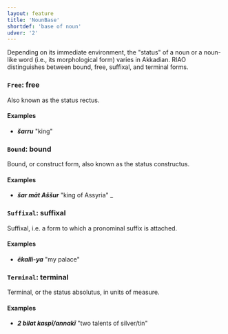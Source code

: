 ```yaml
---
layout: feature
title: 'NounBase'
shortdef: 'base of noun'
udver: '2'
---
```


Depending on its immediate environment, the "status" of a noun or a noun-like word (i.e., its morphological form) varies in Akkadian. RIAO distinguishes between bound, free, suffixal, and terminal forms.

### <a name="Free">`Free`</a>: free

Also known as the status rectus.

#### Examples
* _<b>šarru</b>_ "king"

### <a name="Bound">`Bound`</a>: bound

Bound, or construct form, also known as the status constructus.

#### Examples
* _<b>šar māt Aššur</b>_ "king of Assyria" </b>_

### <a name="Suffixal">`Suffixal`</a>: suffixal

Suffixal, i.e. a form to which a pronominal suffix is attached.

#### Examples
* _<b>ēkalli-ya</b>_ "my palace"

### <a name="Terminal">`Terminal`</a>: terminal

Terminal, or the status absolutus, in units of measure.

#### Examples
* _<b>2 bilat kaspī/annakī</b>_ "two talents of silver/tin"


<!-- Interlanguage links updated St lis 3 20:58:23 CET 2021 -->
